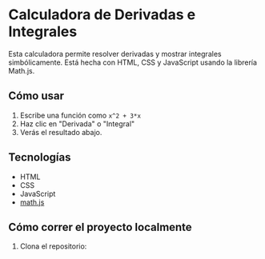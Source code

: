 # Calculadora de Derivadas e Integrales

Esta calculadora permite resolver derivadas y mostrar integrales simbólicamente. Está hecha con HTML, CSS y JavaScript usando la librería Math.js.

## Cómo usar

1. Escribe una función como `x^2 + 3*x`
2. Haz clic en "Derivada" o "Integral"
3. Verás el resultado abajo.

## Tecnologías

- HTML
- CSS
- JavaScript
- [math.js](https://mathjs.org/)

## Cómo correr el proyecto localmente

1. Clona el repositorio:
